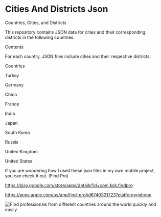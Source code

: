 # Cities And Districts Json

Countries, Cities, and Districts

This repository contains JSON data for cities and their corresponding districts in the following countries.

Contents

For each country, JSON files include cities and their respective districts.

Countries

Turkey

Germany

China

France

India

Japan

South Korea

Russia

United Kingdom

United States

If you are wondering how I used these json files in my own mobile project, you can check it out. (Find Pro)

https://play.google.com/store/apps/details?id=com.kok.findpro

https://apps.apple.com/us/app/find-pro/id6740331723?platform=iphone

![Find professionals from different countries around the world quickly and easily](https://github.com/user-attachments/assets/61e793f0-054b-49fb-aec2-47fe7333dcdd)
